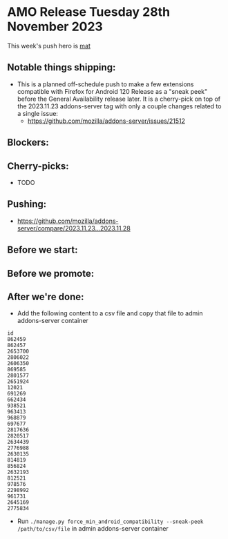 # AMO Release Tuesday 28th November 2023

This week's push hero is [mat](https://github.com/diox)

## Notable things shipping:
- This is a planned off-schedule push to make a few extensions compatible with Firefox for Android 120 Release as a "sneak peek" before the General Availability release later. It is a cherry-pick on top of the 2023.11.23 addons-server tag with only a couple changes related to a single issue:
  - https://github.com/mozilla/addons-server/issues/21512

## Blockers:

## Cherry-picks:
 - TODO

## Pushing:

- https://github.com/mozilla/addons-server/compare/2023.11.23...2023.11.28

## Before we start:

## Before we promote:

## After we're done:

- Add the following content to a csv file and copy that file to admin addons-server container
```
id
862459
862457
2653700
2806022
2606350
869585
2801577
2651924
12021
691269
662434
938521
963413
968879
697677
2817636
2820517
2634439
2776988
2630135
814819
856824
2632193
812521
978576
2298992
961731
2645169
2775834
```
- Run `./manage.py force_min_android_compatibility --sneak-peek /path/to/csv/file` in admin addons-server container
